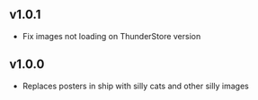 ## v1.0.1
- Fix images not loading on ThunderStore version

## v1.0.0
- Replaces posters in ship with silly cats and other silly images
